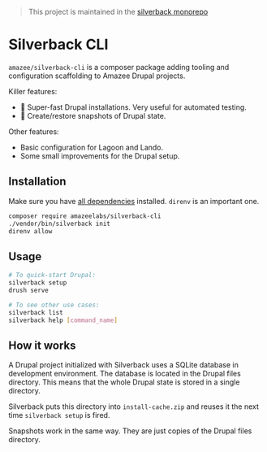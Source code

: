 > This project is maintained in the [silverback monorepo](https://github.com/AmazeeLabs/silverback-mono)
# Silverback CLI

`amazee/silverback-cli` is a composer package adding tooling and configuration scaffolding to Amazee Drupal projects.

Killer features:
- 🚀 Super-fast Drupal installations. Very useful for automated testing.
- 📸 Create/restore snapshots of Drupal state.

Other features:
- Basic configuration for Lagoon and Lando.
- Some small improvements for the Drupal setup.

## Installation

Make sure you have [all dependencies](https://github.com/AmazeeLabs/silverback-mono#requirements) installed. `direnv` is an important one.

```sh
composer require amazeelabs/silverback-cli
./vendor/bin/silverback init
direnv allow
```

## Usage

```sh
# To quick-start Drupal:
silverback setup
drush serve

# To see other use cases:
silverback list
silverback help [command_name]
```

## How it works

A Drupal project initialized with Silverback uses a SQLite database in development environment. The database is located in the Drupal files directory. This means that the whole Drupal state is stored in a single directory.

Silverback puts this directory into `install-cache.zip` and reuses it the next time `silverback setup` is fired.

Snapshots work in the same way. They are just copies of the Drupal files directory.
